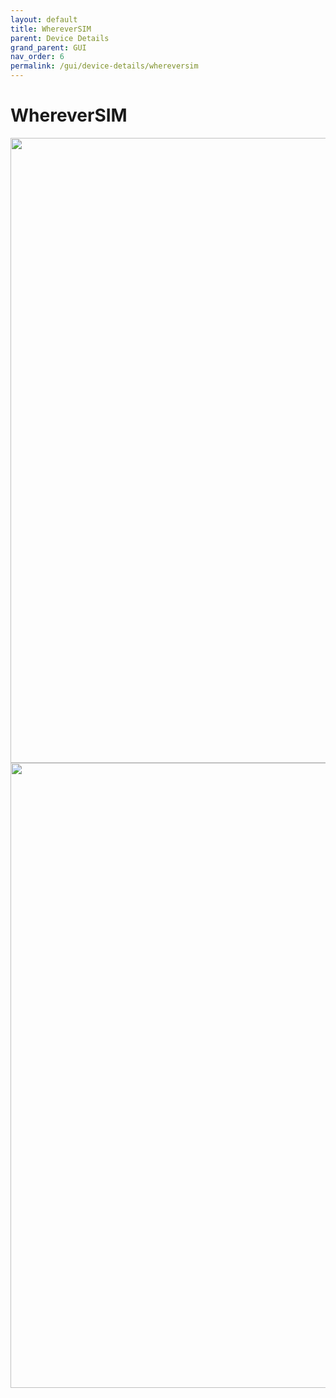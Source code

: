 ```yaml
---
layout: default
title: WhereverSIM
parent: Device Details
grand_parent: GUI
nav_order: 6
permalink: /gui/device-details/whereversim
---
```



# WhereverSIM

<image src="/docs/images/screenshots/whereversim-details-1.png" width="1000"  class="img-border" />

<br/>

<image src="/docs/images/screenshots/whereversim-details-2.png" width="1000"  class="img-border" />
